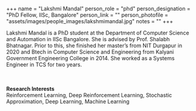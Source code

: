 
+++
name = "Lakshmi Mandal"
person_role = "phd"
person_designation = "PhD Fellow, IISc, Bangalore"
person_link = ""
person_photofile = "assets/images/people_images/lakshmimandal.jpg"
notes = ""
+++

Lakshmi Mandal is a PhD student at the Department of Computer Science and Automation in IISc Bangalore. She is advised by Prof. Shalabh Bhatnagar. Prior to this, she finished her master’s from NIT Durgapur in 2020 and Btech in Computer Science and Engineering from Kalyani Government Engineering College in 2014. She worked as a Systems Engineer in TCS for two years.

<br><br><b>Research Interests</b>
<br>
Reinforcement Learning, Deep Reinforcement Learning, Stochastic Approximation, Deep Learning, Machine Learning



